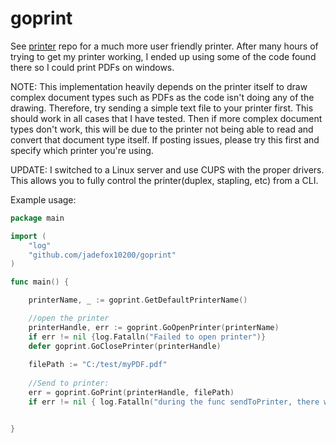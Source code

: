 # goprint

See <a href="http://www.github.com/alexbrainman/printer">printer</a> repo for a much more user friendly printer. After many hours of trying to get my printer working, I ended up using some of the code found there so I could print PDFs on windows.

NOTE: This implementation heavily depends on the printer itself to draw complex document types such as PDFs as the code isn't doing any of the drawing. 
Therefore, try sending a simple text file to your printer first. This should work in all cases that I have tested. Then if more complex document types don't work, this will be due to the printer not being able to read and convert that document type itself. If posting issues, please try this first and specify which printer you're using. 

UPDATE: I switched to a Linux server and use CUPS with the proper drivers. This allows you to fully control the printer(duplex, stapling, etc) from a CLI.

Example usage:

```go
package main

import (
	"log"
	"github.com/jadefox10200/goprint"
)

func main() {

	printerName, _ := goprint.GetDefaultPrinterName()

	//open the printer
	printerHandle, err := goprint.GoOpenPrinter(printerName)	
	if err != nil {log.Fatalln("Failed to open printer")}
	defer goprint.GoClosePrinter(printerHandle)
	
	filePath := "C:/test/myPDF.pdf"
		
	//Send to printer:		
	err = goprint.GoPrint(printerHandle, filePath)
	if err != nil {	log.Fatalln("during the func sendToPrinter, there was an error") }


}
```
